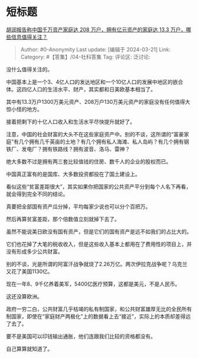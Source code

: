 # 短标题
[胡润报告称中国千万资产家庭达 208 万户，拥有亿元资产的家庭达 13.3 万户，哪些信息值得关注？](https://www.zhihu.com/question/649232756/answer/3437952073)

> Author: #0-Anonymity
> Last update: [编辑于 2024-03-21]
> Link:
> Category: #【答集】/04-社科答集 
> Tag: 
> 评论区:
> 泛讨论:

没什么值得关注的。

中国基本上是一个3、4亿人口的发达地区和一个10亿人口的发展中地区的嵌合体。这四亿人口的生活水平、财产，其实都和日美欧基本相当了。

其中有13.3万户1300万美元资产、208万户130万美元资产的家庭没有任何值得大惊小怪的地方。

接着把剩下的十亿人口收入和生活水平尽快提升就好了。

注意，中国的社会财富的大头不在这些家庭资产中。别的不谈，这所谓的“富豪家庭”有几个拥有几千英亩的土地？有几个拥有私人海滩、私人岛屿？有几个拥有钢铁厂、发电厂？拥有铁路线？拥有波音、洛马、雷神？

绝大多数不过是拥有两三套比较值钱的住房、数千人的企业的股权而已。

中国真正富有的是国库、大多数投资都投在了国土建设上。

看似这些“贫富差距很大”，其实如果你把国家的公共资产平分到每个人名下再看，就会得到完全不同的结论。

真要把全部国有资产瓜分掉，平均每家少说也可以分个百把万。

然后再算贫富差距，那个倍数值立刻就掉下去了。

虽然不能说美日欧没有国有资产，但是它们的国有资产是远不如我们的占比大的。

它们也花掉了大笔的税收收入，但是这些收入基本上都用在了费用性的项目上，并没有形成多少公共财富。

别的不谈，光是所谓的阿富汗战争就烧了2.26万亿。两次伊拉克战争呢？乌克兰又花了美国1130亿。

现在一年8、9千亿养着美军，5400亿医疗预算，这都是美元，不是人民币。

这还没算欧洲。

政府一穷二白，公共财富几乎枯竭的私有制国家，和公共财富雄厚无比的全民所有制国家，即使在“家庭财产两极化”上的数据看上去“接近”，实际上的本质却差得远了去了。

要不是美国可以印钱输出通胀，他们连跟我们比较的资格都没有。

自己算算就知道了。